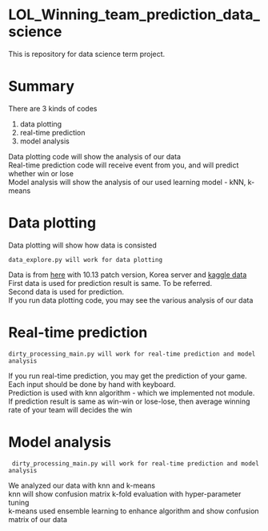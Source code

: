 # LOL_Winning_team_prediction_data_science

This is repository for data science term project.


# Summary

There are 3 kinds of codes
1. data plotting
2. real-time prediction
3. model analysis

Data plotting code will show the analysis of our data<br>
Real-time prediction code will receive event from you, and will predict whether win or lose<br>
Model analysis will show the analysis of our used learning model - kNN, k-means<br>

# Data plotting

Data plotting will show how data is consisted<br>

    data_explore.py will work for data plotting

Data is from [here](https://lolalytics.com/) with 10.13 patch version, Korea server and [kaggle data](https://www.kaggle.com/gyejr95/league-of-legendslol-ranked-games-2020-ver1)<br>
First data is used for prediction result is same. To be referred.<br>
Second data is used for prediction.<br>
If you run data plotting code, you may see the various analysis of our data<br>

# Real-time prediction

    dirty_processing_main.py will work for real-time prediction and model analysis

If you run real-time prediction, you may get the prediction of your game.<br>
Each input should be done by hand with keyboard.<br>
Prediction is used with knn algorithm - which we implemented not module.<br>
If prediction result is same as win-win or lose-lose, then average winning rate of your team will decides the win<br>

# Model analysis

     dirty_processing_main.py will work for real-time prediction and model analysis

We analyzed our data with knn and k-means<br>
knn will show confusion matrix k-fold evaluation with hyper-parameter tuning<br>
k-means used ensemble learning to enhance algorithm and show confusion matrix of our data<br>
